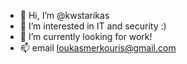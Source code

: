 - 👋 Hi, I’m @kwstarikas
- 👀 I’m interested in IT and security :)
- 🌱 I’m currently looking for work!
- 📫 email loukasmerkouris@gmail.com

<!---
kwstarikas/kwstarikas is a ✨ special ✨ repository because its `README.md` (this file) appears on your GitHub profile.
You can click the Preview link to take a look at your changes.
--->
